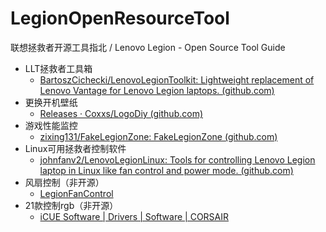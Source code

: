 # LegionOpenResourceTool
联想拯救者开源工具指北 / Lenovo Legion - Open Source Tool Guide

- LLT拯救者工具箱
	- [BartoszCichecki/LenovoLegionToolkit: Lightweight replacement of Lenovo Vantage for Lenovo Legion laptops. (github.com)](https://github.com/BartoszCichecki/LenovoLegionToolkit)
- 更换开机壁纸
	- [Releases · Coxxs/LogoDiy (github.com)](https://github.com/Coxxs/LogoDiy)
- 游戏性能监控
	- [zixing131/FakeLegionZone: FakeLegionZone (github.com)](https://github.com/zixing131/FakeLegionZone)
- Linux可用拯救者控制软件
	- [johnfanv2/LenovoLegionLinux: Tools for controlling Lenovo Legion laptop in Linux like fan control and power mode. (github.com)](https://github.com/johnfanv2/LenovoLegionLinux)
- 风扇控制（非开源）
	- [LegionFanControl](https://www.legionfancontrol.com/)
- 21款控制rgb（非开源）
	- [iCUE Software | Drivers | Software | CORSAIR](https://www.corsair.com/us/en/icue)
